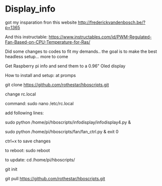 # Display_info
got my insparation fron this website http://frederickvandenbosch.be/?p=1365

And this instructable: https://www.instructables.com/id/PWM-Regulated-Fan-Based-on-CPU-Temperature-for-Ras/

Did some changes to codes to fit my demands.. the goal is to make the best headless setup... more to come

Get Raspberry pi info and send them to a 0.96" Oled display


How to install and setup:
at promps

git clone https://github.com/rothestar/hboscripts.git


change rc.local

command:
sudo nano /etc/rc.local

add following lines:

sudo python /home/pi/hboscripts/infodisplay/infodisplay4.py &

sudo python /home/pi/hboscripts/fan/fan_ctrl.py &
exit 0

ctrl+x to save changes

to reboot:
sudo reboot


to update:
cd /home/pi/hboscripts/

git init

git pull https://github.com/rothestar/hboscripts.git

